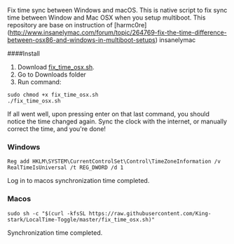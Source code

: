 Fix time sync between Windows and macOS. This is native script to fix sync time between Window and Mac OSX when you setup multiboot.
This repository are base on instruction of [harmc0re] (http://www.insanelymac.com/forum/topic/264769-fix-the-time-difference-between-osx86-and-windows-in-multiboot-setups) insanelymac


####Install
1. Download [fix_time_osx.sh](https://raw.githubusercontent.com/hieplpvip/LocalTime-Toggle/master/fix_time_osx.sh).
2. Go to Downloads folder
3. Run command:
```
sudo chmod +x fix_time_osx.sh
./fix_time_osx.sh
```

If all went well, upon pressing enter on that last command, you should notice the time changed again.
Sync the clock with the internet, or manually correct the time, and you're done!

### Windows
```
Reg add HKLM\SYSTEM\CurrentControlSet\Control\TimeZoneInformation /v RealTimeIsUniversal /t REG_DWORD /d 1
```
Log in to macos synchronization time completed.

### Macos
```
sudo sh -c "$(curl -kfsSL https://raw.githubusercontent.com/King-stark/LocalTime-Toggle/master/fix_time_osx.sh)"
```
Synchronization time completed.
